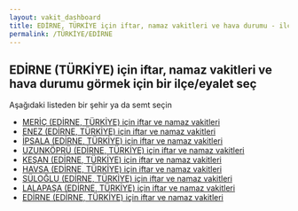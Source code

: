 ```yaml
---
layout: vakit_dashboard
title: EDİRNE, TÜRKİYE için iftar, namaz vakitleri ve hava durumu - ilçe/eyalet seç
permalink: /TÜRKİYE/EDİRNE
---
```


## EDİRNE (TÜRKİYE) için iftar, namaz vakitleri ve hava durumu  görmek için bir ilçe/eyalet seç

Aşağıdaki listeden bir şehir ya da semt seçin

* [MERİÇ (EDİRNE, TÜRKİYE) için iftar ve namaz vakitleri](/TÜRKİYE/EDİRNE/MERİÇ)
* [ENEZ (EDİRNE, TÜRKİYE) için iftar ve namaz vakitleri](/TÜRKİYE/EDİRNE/ENEZ)
* [İPSALA (EDİRNE, TÜRKİYE) için iftar ve namaz vakitleri](/TÜRKİYE/EDİRNE/İPSALA)
* [UZUNKÖPRÜ (EDİRNE, TÜRKİYE) için iftar ve namaz vakitleri](/TÜRKİYE/EDİRNE/UZUNKÖPRÜ)
* [KEŞAN (EDİRNE, TÜRKİYE) için iftar ve namaz vakitleri](/TÜRKİYE/EDİRNE/KEŞAN)
* [HAVSA (EDİRNE, TÜRKİYE) için iftar ve namaz vakitleri](/TÜRKİYE/EDİRNE/HAVSA)
* [SÜLOĞLU (EDİRNE, TÜRKİYE) için iftar ve namaz vakitleri](/TÜRKİYE/EDİRNE/SÜLOĞLU)
* [LALAPAŞA (EDİRNE, TÜRKİYE) için iftar ve namaz vakitleri](/TÜRKİYE/EDİRNE/LALAPAŞA)
* [EDİRNE (EDİRNE, TÜRKİYE) için iftar ve namaz vakitleri](/TÜRKİYE/EDİRNE/EDİRNE)

<script type="text/javascript">
  var GLOBAL_COUNTRY = 'TÜRKİYE';
  var GLOBAL_CITY = 'EDİRNE';
  var GLOBAL_STATE = 'EDİRNE';
</script>
